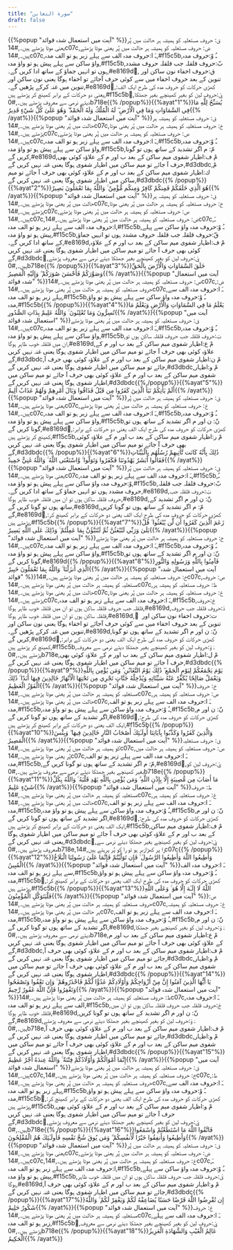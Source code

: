 ```yaml
---
title: "سورة التغابن"
draft: false
---
```

 {{%popup "آیت میں استعمال شدہ قوائد" %}}ق: حروف مستعلیہ کو ہمیشہ ہر حالت میں پُر یعنی موٹا پڑھتے ہیں۔,#14c07c,ض: حروف مستعلیہ کو ہمیشہ ہر حالت میں پُر یعنی موٹا پڑھتے ہیں۔,#14c07c,ـَ ا:حروف مدہ الف سے پہلے زبر ہو تو الف مدہ,#f15c5b,ـُ وْ:حروف مدہ واؤ ساکن سے پہلے پیش ہو تو واؤ مدہ,#f15c5b,بّ:حروف قلقلہ جب قلقلہ حروف مشدد ہوں تو انہیں جماؤ کے ساتھ ادا کریں گے۔,#e8169d,ٍ ق:حروف اخفاء نون ساکن اور تنوین کے بعد حروف اخفاء میں سے کوئی حرف آجائے تو اخفاء ہوگا یعنی نون ساکن اور تنوین میں غنہ کرکے پڑھیں گے۔,#e8169d,ٰ:کھڑی حرکات کو حروف مدہ کی طرح ایک الف یعنی دو حرکات کے برابر کھینچ کر پڑھتے ہیں,#f15c5b,َيْ:حروف لین کو بغیر کھینچے بغیر جھٹکا دیئے نرمی سے معروف پڑھتے ہیں۔,#0b718e{{% /popup%}}{{%ayat"1"%}}يُسَبِّحُ لِلَّهِ مَا فِي السَّمَاوَاتِ وَمَا فِي الْأَرْضِ ۖ لَهُ الْمُلْكُ وَلَهُ الْحَمْدُ ۖ وَهُوَ عَلَىٰ كُلِّ شَيْءٍ قَدِيرٌ{{% /ayat%}}{{%popup "آیت میں استعمال شدہ قوائد" %}}ق: حروف مستعلیہ کو ہمیشہ ہر حالت میں پُر یعنی موٹا پڑھتے ہیں۔,#14c07c,خ: حروف مستعلیہ کو ہمیشہ ہر حالت میں پُر یعنی موٹا پڑھتے ہیں۔,#14c07c,ص: حروف مستعلیہ کو ہمیشہ ہر حالت میں پُر یعنی موٹا پڑھتے ہیں۔,#14c07c,ـَ ا:حروف مدہ الف سے پہلے زبر ہو تو الف مدہ,#f15c5b,ـُ وْ:حروف مدہ واؤ ساکن سے پہلے پیش ہو تو واؤ مدہ,#f15c5b,مّ: م اگر تشدید کے ساتھ ہوں تو گونا کریں گے,#e8169d,مْ ف:اظہار شفوی میم ساکن کے بعد ب اور م کے علاؤہ کوئی بھی حرف آ جائے تو میم ساکن میں اظہار شفوی ہوگا یعنی غنہ نہیں کریں گے,#d3dbdc,مْ ك:اظہار شفوی میم ساکن کے بعد ب اور م کے علاؤہ کوئی بھی حرف آ جائے تو میم ساکن میں اظہار شفوی ہوگا یعنی غنہ نہیں کریں گے,#d3dbdc{{% /popup%}}{{%ayat"2"%}}هُوَ الَّذِي خَلَقَكُمْ فَمِنكُمْ كَافِرٌ وَمِنكُم مُّؤْمِنٌ ۚ وَاللَّهُ بِمَا تَعْمَلُونَ بَصِيرٌ{{% /ayat%}}{{%popup "آیت میں استعمال شدہ قوائد" %}}ق: حروف مستعلیہ کو ہمیشہ ہر حالت میں پُر یعنی موٹا پڑھتے ہیں۔,#14c07c,خ: حروف مستعلیہ کو ہمیشہ ہر حالت میں پُر یعنی موٹا پڑھتے ہیں۔,#14c07c,ص: حروف مستعلیہ کو ہمیشہ ہر حالت میں پُر یعنی موٹا پڑھتے ہیں۔,#14c07c,ض: حروف مستعلیہ کو ہمیشہ ہر حالت میں پُر یعنی موٹا پڑھتے ہیں۔,#14c07c,ـَ ا:حروف مدہ الف سے پہلے زبر ہو تو الف مدہ,#f15c5b,ـُ وْ:حروف مدہ واؤ ساکن سے پہلے پیش ہو تو واؤ مدہ,#f15c5b,قّ:حروف قلقلہ جب قلقلہ حروف مشدد ہوں تو انہیں جماؤ کے ساتھ ادا کریں گے۔,#e8169d,مْ ف:اظہار شفوی میم ساکن کے بعد ب اور م کے علاؤہ کوئی بھی حرف آ جائے تو میم ساکن میں اظہار شفوی ہوگا یعنی غنہ نہیں کریں گے,#d3dbdc,َيْ:حروف لین کو بغیر کھینچے بغیر جھٹکا دیئے نرمی سے معروف پڑھتے ہیں۔,#0b718e{{% /popup%}}{{%ayat"3"%}}خَلَقَ السَّمَاوَاتِ وَالْأَرْضَ بِالْحَقِّ وَصَوَّرَكُمْ فَأَحْسَنَ صُوَرَكُمْ ۖ وَإِلَيْهِ الْمَصِيرُ{{% /ayat%}}{{%popup "آیت میں استعمال شدہ قوائد" %}}ص: حروف مستعلیہ کو ہمیشہ ہر حالت میں پُر یعنی موٹا پڑھتے ہیں۔,#14c07c,ض: حروف مستعلیہ کو ہمیشہ ہر حالت میں پُر یعنی موٹا پڑھتے ہیں۔,#14c07c,ـَ ا:حروف مدہ الف سے پہلے زبر ہو تو الف مدہ,#f15c5b,ـُ وْ:حروف مدہ واؤ ساکن سے پہلے پیش ہو تو واؤ مدہ,#f15c5b{{% /popup%}}{{%ayat"4"%}}يَعْلَمُ مَا فِي السَّمَاوَاتِ وَالْأَرْضِ وَيَعْلَمُ مَا تُسِرُّونَ وَمَا تُعْلِنُونَ ۚ وَاللَّهُ عَلِيمٌ بِذَاتِ الصُّدُورِ{{% /ayat%}}{{%popup "آیت میں استعمال شدہ قوائد" %}}ق: حروف مستعلیہ کو ہمیشہ ہر حالت میں پُر یعنی موٹا پڑھتے ہیں۔,#14c07c,ـَ ا:حروف مدہ الف سے پہلے زبر ہو تو الف مدہ,#f15c5b,ـُ وْ:حروف مدہ واؤ ساکن سے پہلے پیش ہو تو واؤ مدہ,#f15c5b,بْ:حروف قلقلہ جب حروف قلقلہ ساکن ہوں تو ان میں قلقلہ خوب ظاہر ہوگا,#e8169d,مْ ع:اظہار شفوی میم ساکن کے بعد ب اور م کے علاؤہ کوئی بھی حرف آ جائے تو میم ساکن میں اظہار شفوی ہوگا یعنی غنہ نہیں کریں گے,#d3dbdc,مْ ن:اظہار شفوی میم ساکن کے بعد ب اور م کے علاؤہ کوئی بھی حرف آ جائے تو میم ساکن میں اظہار شفوی ہوگا یعنی غنہ نہیں کریں گے,#d3dbdc,مْ و:اظہار شفوی میم ساکن کے بعد ب اور م کے علاؤہ کوئی بھی حرف آ جائے تو میم ساکن میں اظہار شفوی ہوگا یعنی غنہ نہیں کریں گے,#d3dbdc{{% /popup%}}{{%ayat"5"%}}أَلَمْ يَأْتِكُمْ نَبَأُ الَّذِينَ كَفَرُوا مِن قَبْلُ فَذَاقُوا وَبَالَ أَمْرِهِمْ وَلَهُمْ عَذَابٌ أَلِيمٌ{{% /ayat%}}{{%popup "آیت میں استعمال شدہ قوائد" %}}ق: حروف مستعلیہ کو ہمیشہ ہر حالت میں پُر یعنی موٹا پڑھتے ہیں۔,#14c07c,غ: حروف مستعلیہ کو ہمیشہ ہر حالت میں پُر یعنی موٹا پڑھتے ہیں۔,#14c07c,ـَ ا:حروف مدہ الف سے پہلے زبر ہو تو الف مدہ,#f15c5b,ـُ وْ:حروف مدہ واؤ ساکن سے پہلے پیش ہو تو واؤ مدہ,#f15c5b,نّ: ن اور م اگر تشدید کے ساتھ ہوں تو گونا کریں گے,#e8169d,ٰ:کھڑی حرکات کو حروف مدہ کی طرح ایک الف یعنی دو حرکات کے برابر کھینچ کر پڑھتے ہیں,#f15c5b,مْ ر:اظہار شفوی میم ساکن کے بعد ب اور م کے علاؤہ کوئی بھی حرف آ جائے تو میم ساکن میں اظہار شفوی ہوگا یعنی غنہ نہیں کریں گے,#d3dbdc{{% /popup%}}{{%ayat"6"%}}ذَٰلِكَ بِأَنَّهُ كَانَت تَّأْتِيهِمْ رُسُلُهُم بِالْبَيِّنَاتِ فَقَالُوا أَبَشَرٌ يَهْدُونَنَا فَكَفَرُوا وَتَوَلَّوا ۚ وَّاسْتَغْنَى اللَّهُ ۚ وَاللَّهُ غَنِيٌّ حَمِيدٌ{{% /ayat%}}{{%popup "آیت میں استعمال شدہ قوائد" %}}ق: حروف مستعلیہ کو ہمیشہ ہر حالت میں پُر یعنی موٹا پڑھتے ہیں۔,#14c07c,ـَ ا:حروف مدہ الف سے پہلے زبر ہو تو الف مدہ,#f15c5b,ـُ وْ:حروف مدہ واؤ ساکن سے پہلے پیش ہو تو واؤ مدہ,#f15c5b,بّ:حروف قلقلہ جب قلقلہ حروف مشدد ہوں تو انہیں جماؤ کے ساتھ ادا کریں گے۔,#e8169d,بْ:حروف قلقلہ جب حروف قلقلہ ساکن ہوں تو ان میں قلقلہ خوب ظاہر ہوگا,#e8169d,نّ: ن اور م اگر تشدید کے ساتھ ہوں تو گونا کریں گے,#e8169d,مّ: م اگر تشدید کے ساتھ ہوں تو گونا کریں گے,#e8169d,ٰ:کھڑی حرکات کو حروف مدہ کی طرح ایک الف یعنی دو حرکات کے برابر کھینچ کر پڑھتے ہیں,#f15c5b{{% /popup%}}{{%ayat"7"%}}زَعَمَ الَّذِينَ كَفَرُوا أَن لَّن يُبْعَثُوا ۚ قُلْ بَلَىٰ وَرَبِّي لَتُبْعَثُنَّ ثُمَّ لَتُنَبَّؤُنَّ بِمَا عَمِلْتُمْ ۚ وَذَٰلِكَ عَلَى اللَّهِ يَسِيرٌ{{% /ayat%}}{{%popup "آیت میں استعمال شدہ قوائد" %}}خ: حروف مستعلیہ کو ہمیشہ ہر حالت میں پُر یعنی موٹا پڑھتے ہیں۔,#14c07c,ـَ ا:حروف مدہ الف سے پہلے زبر ہو تو الف مدہ,#f15c5b,ـُ وْ:حروف مدہ واؤ ساکن سے پہلے پیش ہو تو واؤ مدہ,#f15c5b,نّ: ن اور م اگر تشدید کے ساتھ ہوں تو گونا کریں گے,#e8169d{{% /popup%}}{{%ayat"8"%}}فَآمِنُوا بِاللَّهِ وَرَسُولِهِ وَالنُّورِ الَّذِي أَنزَلْنَا ۚ وَاللَّهُ بِمَا تَعْمَلُونَ خَبِيرٌ{{% /ayat%}}{{%popup "آیت میں استعمال شدہ قوائد" %}}خ: حروف مستعلیہ کو ہمیشہ ہر حالت میں پُر یعنی موٹا پڑھتے ہیں۔,#14c07c,ص: حروف مستعلیہ کو ہمیشہ ہر حالت میں پُر یعنی موٹا پڑھتے ہیں۔,#14c07c,ظ: حروف مستعلیہ کو ہمیشہ ہر حالت میں پُر یعنی موٹا پڑھتے ہیں۔,#14c07c,غ: حروف مستعلیہ کو ہمیشہ ہر حالت میں پُر یعنی موٹا پڑھتے ہیں۔,#14c07c,ـَ ا:حروف مدہ الف سے پہلے زبر ہو تو الف مدہ,#f15c5b,جْ:حروف قلقلہ جب حروف قلقلہ ساکن ہوں تو ان میں قلقلہ خوب ظاہر ہوگا,#e8169d,دْ:حروف قلقلہ جب حروف قلقلہ ساکن ہوں تو ان میں قلقلہ خوب ظاہر ہوگا,#e8169d, ٍ ت:حروف اخفاء نون ساکن اور تنوین کے بعد حروف اخفاء میں سے کوئی حرف آجائے تو اخفاء ہوگا یعنی نون ساکن اور تنوین میں غنہ کرکے پڑھیں گے۔,#e8169d,نّ: ن اور م اگر تشدید کے ساتھ ہوں تو گونا کریں گے,#e8169d,ٰ:کھڑی حرکات کو حروف مدہ کی طرح ایک الف یعنی دو حرکات کے برابر کھینچ کر پڑھتے ہیں,#f15c5b,ـَ وْ:حروف لین کو بغیر کھینچے بغیر جھٹکا دیئے نرمی سے معروف پڑھتے ہیں۔,#0b718e,مْ ل:اظہار شفوی میم ساکن کے بعد ب اور م کے علاؤہ کوئی بھی حرف آ جائے تو میم ساکن میں اظہار شفوی ہوگا یعنی غنہ نہیں کریں گے,#d3dbdc{{% /popup%}}{{%ayat"9"%}}يَوْمَ يَجْمَعُكُمْ لِيَوْمِ الْجَمْعِ ۖ ذَٰلِكَ يَوْمُ التَّغَابُنِ ۗ وَمَن يُؤْمِن بِاللَّهِ وَيَعْمَلْ صَالِحًا يُكَفِّرْ عَنْهُ سَيِّئَاتِهِ وَيُدْخِلْهُ جَنَّاتٍ تَجْرِي مِن تَحْتِهَا الْأَنْهَارُ خَالِدِينَ فِيهَا أَبَدًا ۚ ذَٰلِكَ الْفَوْزُ الْعَظِيمُ{{% /ayat%}}{{%popup "آیت میں استعمال شدہ قوائد" %}}خ: حروف مستعلیہ کو ہمیشہ ہر حالت میں پُر یعنی موٹا پڑھتے ہیں۔,#14c07c,ص: حروف مستعلیہ کو ہمیشہ ہر حالت میں پُر یعنی موٹا پڑھتے ہیں۔,#14c07c,ـَ ا:حروف مدہ الف سے پہلے زبر ہو تو الف مدہ,#f15c5b,ـُ وْ:حروف مدہ واؤ ساکن سے پہلے پیش ہو تو واؤ مدہ,#f15c5b,نّ: ن اور م اگر تشدید کے ساتھ ہوں تو گونا کریں گے,#e8169d,ٰ:کھڑی حرکات کو حروف مدہ کی طرح ایک الف یعنی دو حرکات کے برابر کھینچ کر پڑھتے ہیں,#f15c5b{{% /popup%}}{{%ayat"10"%}}وَالَّذِينَ كَفَرُوا وَكَذَّبُوا بِآيَاتِنَا أُولَـٰئِكَ أَصْحَابُ النَّارِ خَالِدِينَ فِيهَا ۖ وَبِئْسَ الْمَصِيرُ{{% /ayat%}}{{%popup "آیت میں استعمال شدہ قوائد" %}}ق: حروف مستعلیہ کو ہمیشہ ہر حالت میں پُر یعنی موٹا پڑھتے ہیں۔,#14c07c,ص: حروف مستعلیہ کو ہمیشہ ہر حالت میں پُر یعنی موٹا پڑھتے ہیں۔,#14c07c,ـَ ا:حروف مدہ الف سے پہلے زبر ہو تو الف مدہ,#f15c5b,مّ: م اگر تشدید کے ساتھ ہوں تو گونا کریں گے,#e8169d,َيْ:حروف لین کو بغیر کھینچے بغیر جھٹکا دیئے نرمی سے معروف پڑھتے ہیں۔,#0b718e{{% /popup%}}{{%ayat"11"%}}مَا أَصَابَ مِن مُّصِيبَةٍ إِلَّا بِإِذْنِ اللَّهِ ۗ وَمَن يُؤْمِن بِاللَّهِ يَهْدِ قَلْبَهُ ۚ وَاللَّهُ بِكُلِّ شَيْءٍ عَلِيمٌ{{% /ayat%}}{{%popup "آیت میں استعمال شدہ قوائد" %}}ط: حروف مستعلیہ کو ہمیشہ ہر حالت میں پُر یعنی موٹا پڑھتے ہیں۔,#14c07c,غ: حروف مستعلیہ کو ہمیشہ ہر حالت میں پُر یعنی موٹا پڑھتے ہیں۔,#14c07c,ـَ ا:حروف مدہ الف سے پہلے زبر ہو تو الف مدہ,#f15c5b,ـُ وْ:حروف مدہ واؤ ساکن سے پہلے پیش ہو تو واؤ مدہ,#f15c5b,نّ: ن اور م اگر تشدید کے ساتھ ہوں تو گونا کریں گے,#e8169d,ٰ:کھڑی حرکات کو حروف مدہ کی طرح ایک الف یعنی دو حرکات کے برابر کھینچ کر پڑھتے ہیں,#f15c5b,مْ ف:اظہار شفوی میم ساکن کے بعد ب اور م کے علاؤہ کوئی بھی حرف آ جائے تو میم ساکن میں اظہار شفوی ہوگا یعنی غنہ نہیں کریں گے,#d3dbdc,َيْ:حروف لین کو بغیر کھینچے بغیر جھٹکا دیئے نرمی سے معروف پڑھتے ہیں۔,#0b718e,را پر  کھڑازبر ہو تو را کو پُر پرہتے ہیں,#14c07c{{% /popup%}}{{%ayat"12"%}}وَأَطِيعُوا اللَّهَ وَأَطِيعُوا الرَّسُولَ ۚ فَإِن تَوَلَّيْتُمْ فَإِنَّمَا عَلَىٰ رَسُولِنَا الْبَلَاغُ الْمُبِينُ{{% /ayat%}}{{%popup "آیت میں استعمال شدہ قوائد" %}}ـَ ا:حروف مدہ الف سے پہلے زبر ہو تو الف مدہ,#f15c5b,ـُ وْ:حروف مدہ واؤ ساکن سے پہلے پیش ہو تو واؤ مدہ,#f15c5b,ٰ:کھڑی حرکات کو حروف مدہ کی طرح ایک الف یعنی دو حرکات کے برابر کھینچ کر پڑھتے ہیں,#f15c5b{{% /popup%}}{{%ayat"13"%}}اللَّهُ لَا إِلَـٰهَ إِلَّا هُوَ ۚ وَعَلَى اللَّهِ فَلْيَتَوَكَّلِ الْمُؤْمِنُونَ{{% /ayat%}}{{%popup "آیت میں استعمال شدہ قوائد" %}}ص: حروف مستعلیہ کو ہمیشہ ہر حالت میں پُر یعنی موٹا پڑھتے ہیں۔,#14c07c,غ: حروف مستعلیہ کو ہمیشہ ہر حالت میں پُر یعنی موٹا پڑھتے ہیں۔,#14c07c,ـَ ا:حروف مدہ الف سے پہلے زبر ہو تو الف مدہ,#f15c5b,ـُ وْ:حروف مدہ واؤ ساکن سے پہلے پیش ہو تو واؤ مدہ,#f15c5b,نّ: ن اور م اگر تشدید کے ساتھ ہوں تو گونا کریں گے,#e8169d,ـَ وْ:حروف لین کو بغیر کھینچے بغیر جھٹکا دیئے نرمی سے معروف پڑھتے ہیں۔,#0b718e,مْ ع:اظہار شفوی میم ساکن کے بعد ب اور م کے علاؤہ کوئی بھی حرف آ جائے تو میم ساکن میں اظہار شفوی ہوگا یعنی غنہ نہیں کریں گے,#d3dbdc,مْ ف:اظہار شفوی میم ساکن کے بعد ب اور م کے علاؤہ کوئی بھی حرف آ جائے تو میم ساکن میں اظہار شفوی ہوگا یعنی غنہ نہیں کریں گے,#d3dbdc,مْ و:اظہار شفوی میم ساکن کے بعد ب اور م کے علاؤہ کوئی بھی حرف آ جائے تو میم ساکن میں اظہار شفوی ہوگا یعنی غنہ نہیں کریں گے,#d3dbdc{{% /popup%}}{{%ayat"14"%}}يَا أَيُّهَا الَّذِينَ آمَنُوا إِنَّ مِنْ أَزْوَاجِكُمْ وَأَوْلَادِكُمْ عَدُوًّا لَّكُمْ فَاحْذَرُوهُمْ ۚ وَإِن تَعْفُوا وَتَصْفَحُوا وَتَغْفِرُوا فَإِنَّ اللَّهَ غَفُورٌ رَّحِيمٌ{{% /ayat%}}{{%popup "آیت میں استعمال شدہ قوائد" %}}ظ: حروف مستعلیہ کو ہمیشہ ہر حالت میں پُر یعنی موٹا پڑھتے ہیں۔,#14c07c,ـَ ا:حروف مدہ الف سے پہلے زبر ہو تو الف مدہ,#f15c5b,جْ:حروف قلقلہ جب حروف قلقلہ ساکن ہوں تو ان میں قلقلہ خوب ظاہر ہوگا,#e8169d,نّ: ن اور م اگر تشدید کے ساتھ ہوں تو گونا کریں گے,#e8169d,ـَ وْ:حروف لین کو بغیر کھینچے بغیر جھٹکا دیئے نرمی سے معروف پڑھتے ہیں۔,#0b718e,مْ ف:اظہار شفوی میم ساکن کے بعد ب اور م کے علاؤہ کوئی بھی حرف آ جائے تو میم ساکن میں اظہار شفوی ہوگا یعنی غنہ نہیں کریں گے,#d3dbdc,مْ و:اظہار شفوی میم ساکن کے بعد ب اور م کے علاؤہ کوئی بھی حرف آ جائے تو میم ساکن میں اظہار شفوی ہوگا یعنی غنہ نہیں کریں گے,#d3dbdc{{% /popup%}}{{%ayat"15"%}}إِنَّمَا أَمْوَالُكُمْ وَأَوْلَادُكُمْ فِتْنَةٌ ۚ وَاللَّهُ عِندَهُ أَجْرٌ عَظِيمٌ{{% /ayat%}}{{%popup "آیت میں استعمال شدہ قوائد" %}}ق: حروف مستعلیہ کو ہمیشہ ہر حالت میں پُر یعنی موٹا پڑھتے ہیں۔,#14c07c,خ: حروف مستعلیہ کو ہمیشہ ہر حالت میں پُر یعنی موٹا پڑھتے ہیں۔,#14c07c,ط: حروف مستعلیہ کو ہمیشہ ہر حالت میں پُر یعنی موٹا پڑھتے ہیں۔,#14c07c,ـَ ا:حروف مدہ الف سے پہلے زبر ہو تو الف مدہ,#f15c5b,ـُ وْ:حروف مدہ واؤ ساکن سے پہلے پیش ہو تو واؤ مدہ,#f15c5b,ٰ:کھڑی حرکات کو حروف مدہ کی طرح ایک الف یعنی دو حرکات کے برابر کھینچ کر پڑھتے ہیں,#f15c5b,مْ و:اظہار شفوی میم ساکن کے بعد ب اور م کے علاؤہ کوئی بھی حرف آ جائے تو میم ساکن میں اظہار شفوی ہوگا یعنی غنہ نہیں کریں گے,#d3dbdc,َيْ:حروف لین کو بغیر کھینچے بغیر جھٹکا دیئے نرمی سے معروف پڑھتے ہیں۔,#0b718e{{% /popup%}}{{%ayat"16"%}}فَاتَّقُوا اللَّهَ مَا اسْتَطَعْتُمْ وَاسْمَعُوا وَأَطِيعُوا وَأَنفِقُوا خَيْرًا لِّأَنفُسِكُمْ ۗ وَمَن يُوقَ شُحَّ نَفْسِهِ فَأُولَـٰئِكَ هُمُ الْمُفْلِحُونَ{{% /ayat%}}{{%popup "آیت میں استعمال شدہ قوائد" %}}ق: حروف مستعلیہ کو ہمیشہ ہر حالت میں پُر یعنی موٹا پڑھتے ہیں۔,#14c07c,ض: حروف مستعلیہ کو ہمیشہ ہر حالت میں پُر یعنی موٹا پڑھتے ہیں۔,#14c07c,غ: حروف مستعلیہ کو ہمیشہ ہر حالت میں پُر یعنی موٹا پڑھتے ہیں۔,#14c07c,ـَ ا:حروف مدہ الف سے پہلے زبر ہو تو الف مدہ,#f15c5b,ـُ وْ:حروف مدہ واؤ ساکن سے پہلے پیش ہو تو واؤ مدہ,#f15c5b,قْ:حروف قلقلہ جب حروف قلقلہ ساکن ہوں تو ان میں قلقلہ خوب ظاہر ہوگا,#e8169d,مْ و:اظہار شفوی میم ساکن کے بعد ب اور م کے علاؤہ کوئی بھی حرف آ جائے تو میم ساکن میں اظہار شفوی ہوگا یعنی غنہ نہیں کریں گے,#d3dbdc{{% /popup%}}{{%ayat"17"%}}إِن تُقْرِضُوا اللَّهَ قَرْضًا حَسَنًا يُضَاعِفْهُ لَكُمْ وَيَغْفِرْ لَكُمْ ۚ وَاللَّهُ شَكُورٌ حَلِيمٌ{{% /ayat%}}{{%popup "آیت میں استعمال شدہ قوائد" %}}غ: حروف مستعلیہ کو ہمیشہ ہر حالت میں پُر یعنی موٹا پڑھتے ہیں۔,#14c07c,ـَ ا:حروف مدہ الف سے پہلے زبر ہو تو الف مدہ,#f15c5b,َيْ:حروف لین کو بغیر کھینچے بغیر جھٹکا دیئے نرمی سے معروف پڑھتے ہیں۔,#0b718e{{% /popup%}}{{%ayat"18"%}}عَالِمُ الْغَيْبِ وَالشَّهَادَةِ الْعَزِيزُ الْحَكِيمُ{{% /ayat%}}